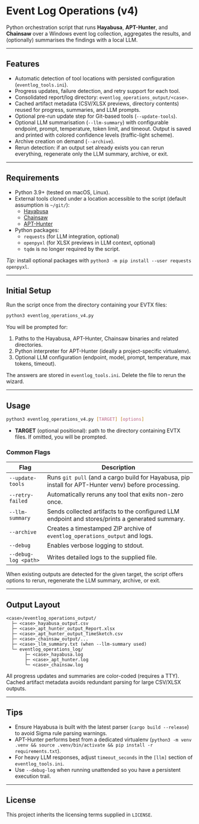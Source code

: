# Event Log Operations (v4)

Python orchestration script that runs **Hayabusa**, **APT-Hunter**, and **Chainsaw** over a Windows event log collection, aggregates the results, and (optionally) summarises the findings with a local LLM.

---

## Features

- Automatic detection of tool locations with persisted configuration (`eventlog_tools.ini`).
- Progress updates, failure detection, and retry support for each tool.
- Consolidated report/log directory: `eventlog_operations_output/<case>`.
- Cached artifact metadata (CSV/XLSX previews, directory contents) reused for progress, summaries, and LLM prompts.
- Optional pre-run update step for Git-based tools (`--update-tools`).
- Optional LLM summarisation (`--llm-summary`) with configurable endpoint, prompt, temperature, token limit, and timeout. Output is saved and printed with colored confidence levels (traffic-light scheme).
- Archive creation on demand (`--archive`).
- Rerun detection: if an output set already exists you can rerun everything, regenerate only the LLM summary, archive, or exit.

---

## Requirements

- Python 3.9+ (tested on macOS, Linux).
- External tools cloned under a location accessible to the script (default assumption is `~/git/`):
  - [Hayabusa](https://github.com/Yamato-Security/hayabusa)
  - [Chainsaw](https://github.com/WithSecureLabs/chainsaw)
  - [APT-Hunter](https://github.com/ahmedkhlief/APT-Hunter)
- Python packages:
  - `requests` (for LLM integration, optional)
  - `openpyxl` (for XLSX previews in LLM context, optional)
  - `tqdm` is no longer required by the script.

*Tip:* install optional packages with `python3 -m pip install --user requests openpyxl`.

---

## Initial Setup

Run the script once from the directory containing your EVTX files:

```bash
python3 eventlog_operations_v4.py
```

You will be prompted for:

1. Paths to the Hayabusa, APT-Hunter, Chainsaw binaries and related directories.
2. Python interpreter for APT-Hunter (ideally a project-specific virtualenv).
3. Optional LLM configuration (endpoint, model, prompt, temperature, max tokens, timeout).

The answers are stored in `eventlog_tools.ini`. Delete the file to rerun the wizard.

---

## Usage

```bash
python3 eventlog_operations_v4.py [TARGET] [options]
```

- **TARGET** (optional positional): path to the directory containing EVTX files. If omitted, you will be prompted.

### Common Flags

| Flag | Description |
|------|-------------|
| `--update-tools` | Runs `git pull` (and a cargo build for Hayabusa, pip install for APT-Hunter venv) before processing. |
| `--retry-failed` | Automatically reruns any tool that exits non-zero once. |
| `--llm-summary` | Sends collected artifacts to the configured LLM endpoint and stores/prints a generated summary. |
| `--archive` | Creates a timestamped ZIP archive of `eventlog_operations_output` and logs. |
| `--debug` | Enables verbose logging to stdout. |
| `--debug-log <path>` | Writes detailed logs to the supplied file. |

When existing outputs are detected for the given target, the script offers options to rerun, regenerate the LLM summary, archive, or exit.

---

## Output Layout

```
<case>/eventlog_operations_output/
  ├─ <case>_hayabusa_output.csv
  ├─ <case>_apt_hunter_output_Report.xlsx
  ├─ <case>_apt_hunter_output_TimeSketch.csv
  ├─ <case>_chainsaw_output/...
  ├─ <case>_llm_summary.txt (when --llm-summary used)
  └─ eventlog_operations_log/
       ├─ <case>_hayabusa.log
       ├─ <case>_apt_hunter.log
       └─ <case>_chainsaw.log
```

All progress updates and summaries are color-coded (requires a TTY). Cached artifact metadata avoids redundant parsing for large CSV/XLSX outputs.

---

## Tips

- Ensure Hayabusa is built with the latest parser (`cargo build --release`) to avoid Sigma rule parsing warnings.
- APT-Hunter performs best from a dedicated virtualenv (`python3 -m venv .venv && source .venv/bin/activate && pip install -r requirements.txt`).
- For heavy LLM responses, adjust `timeout_seconds` in the `[llm]` section of `eventlog_tools.ini`.
- Use `--debug-log` when running unattended so you have a persistent execution trail.

---

## License

This project inherits the licensing terms supplied in `LICENSE`.
